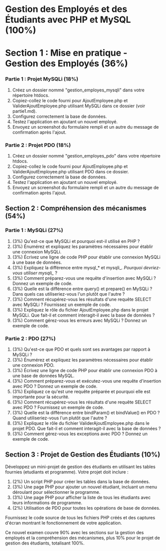 # Gestion des Employés et des Étudiants avec PHP et MySQL (100%)

# Section 1 : Mise en pratique - Gestion des Employés (36%)

### Partie 1 : Projet MySQLi (18%)
1. Créez un dossier nommé "gestion_employes_mysqli" dans votre répertoire htdocs.
2. Copiez-collez le code fourni pour AjoutEmployee.php et ValiderAjoutEmployee.php utilisant MySQLi dans ce dossier (voir partie1.md).
3. Configurez correctement la base de données.
4. Testez l'application en ajoutant un nouvel employé.
5. Envoyez un screenshot du formulaire rempli et un autre du message de confirmation après l'ajout.

### Partie 2 : Projet PDO (18%)
1. Créez un dossier nommé "gestion_employes_pdo" dans votre répertoire htdocs.
2. Copiez-collez le code fourni pour AjoutEmployee.php et ValiderAjoutEmployee.php utilisant PDO dans ce dossier.
3. Configurez correctement la base de données.
4. Testez l'application en ajoutant un nouvel employé.
5. Envoyez un screenshot du formulaire rempli et un autre du message de confirmation après l'ajout.

## Section 2 : Compréhension des mécanismes (54%)

### Partie 1 : MySQLi (27%)

1. (3%) Qu'est-ce que MySQLi et pourquoi est-il utilisé en PHP ?
2. (3%) Énumérez et expliquez les paramètres nécessaires pour établir une connexion MySQLi.
3. (3%) Écrivez une ligne de code PHP pour établir une connexion MySQLi à une base de données.
4. (3%) Expliquez la différence entre mysql_* et mysqli_*. Pourquoi devriez-vous utiliser mysqli_* ?
5. (3%) Comment préparez-vous une requête d'insertion avec MySQLi ? Donnez un exemple de code.
6. (3%) Quelle est la différence entre query() et prepare() en MySQLi ? Dans quels cas utiliseriez-vous l'un plutôt que l'autre ?
7. (3%) Comment récupérez-vous les résultats d'une requête SELECT avec MySQLi ? Fournissez un exemple de code.
8. (3%) Expliquez le rôle du fichier AjoutEmployee.php dans le projet MySQLi. Que fait-il et comment interagit-il avec la base de données ?
9. (3%) Comment gérez-vous les erreurs avec MySQLi ? Donnez un exemple de code.

### Partie 2 : PDO (27%)

1. (3%) Qu'est-ce que PDO et quels sont ses avantages par rapport à MySQLi ?
2. (3%) Énumérez et expliquez les paramètres nécessaires pour établir une connexion PDO.
3. (3%) Écrivez une ligne de code PHP pour établir une connexion PDO à une base de données MySQL.
4. (3%) Comment préparez-vous et exécutez-vous une requête d'insertion avec PDO ? Donnez un exemple de code.
5. (3%) Expliquez ce qu'est une requête préparée et pourquoi elle est importante pour la sécurité.
6. (3%) Comment récupérez-vous les résultats d'une requête SELECT avec PDO ? Fournissez un exemple de code.
7. (3%) Quelle est la différence entre bindParam() et bindValue() en PDO ? Quand utiliseriez-vous l'un plutôt que l'autre ?
8. (3%) Expliquez le rôle du fichier ValiderAjoutEmployee.php dans le projet PDO. Que fait-il et comment interagit-il avec la base de données ?
9. (3%) Comment gérez-vous les exceptions avec PDO ? Donnez un exemple de code.

## Section 3 : Projet de Gestion des Étudiants (10%)

Développez un mini-projet de gestion des étudiants en utilisant les tables fournies (etudiants et programme). Votre projet doit inclure :

1. (2%) Un script PHP pour créer les tables dans la base de données.
2. (3%) Une page PHP pour ajouter un nouvel étudiant, incluant un menu déroulant pour sélectionner le programme.
3. (3%) Une page PHP pour afficher la liste de tous les étudiants avec leurs informations de programme.
4. (2%) Utilisation de PDO pour toutes les opérations de base de données.

Fournissez le code source de tous les fichiers PHP créés et des captures d'écran montrant le fonctionnement de votre application.

Ce nouvel examen couvre 90% avec les sections sur la gestion des employés et la compréhension des mécanismes, plus 10% pour le projet de gestion des étudiants, totalisant 100%.
